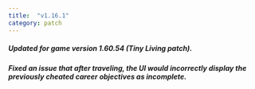 ```yaml
---
title:  "v1.16.1"
category: patch
---
```

##### Updated for game version 1.60.54 (Tiny Living patch).
##### Fixed an issue that after traveling, the UI would incorrectly display the previously cheated career objectives as incomplete.
